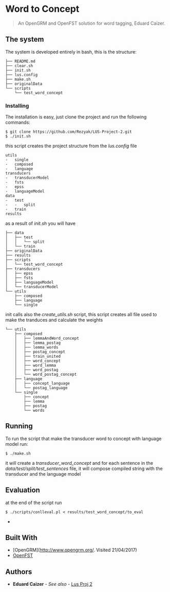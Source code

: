 # Word to Concept
> An OpenGRM and OpenFST solution for word tagging, Eduard Caizer.  

## The system
The system is developed entirely in bash, this is the structure:

```
├── README.md
├── clear.sh
├── init.sh
├── lus.config
├── make.sh
├── originalData
└── scripts
    └── test_word_concept
```
### Installing
The installation is easy, just clone the project and run the following commands:

```
$ git clone https://github.com/Rezyak/LUS-Project-2.git
$ ./init.sh

```
this script creates the project structure from the *lus.config* file
```
utils	
-	single
-	composed
-	language
transducers
-	transducerModel
-	fsts
-	epss
-	languageModel
data
-	test
-	-	split
-	train
results

```
as a result of *init.sh* you will have
```
├── data
│   ├── test
│   │   └── split
│   └── train
├── originalData
├── results
├── scripts
│   └── test_word_concept
├── transducers
│   ├── epss
│   ├── fsts
│   ├── languageModel
│   └── transducerModel
└── utils
    ├── composed
    ├── language
    └── single

```

init calls also the *create_utils.sh* script, this script creates all file used to make the tranduces and calculate the weights
```
└── utils
    ├── composed
    │   ├── lemmaAndWord_concept
    │   ├── lemma_postag
    │   ├── lemma_words
    │   ├── postag_concept
    │   ├── train_united
    │   ├── word_concept
    │   ├── word_lemma
    │   ├── word_postag
    │   └── word_postag_concept
    ├── language
    │   ├── concept_language
    │   └── postag_language
    └── single
        ├── concept
        ├── lemma
        ├── postag
        └── words
```
## Running
To run the script that make the transducer word to concept with language model run:
```
$ ./make.sh

```

it will create a *transducer_word_concept* and for each sentence in the *data/test/split/test_sentences* file, it will compose compiled string with the transducer and the language model

## Evaluation
at the end of the script run
```
$ ./scripts/conlleval.pl < results/test_word_concept/to_eval

```
*
## Built With

* [OpenGRM](http://www.opengrm.org/. Visited 21/04/2017)
* [OpenFST](http://www.openfst.org/twiki/bin/view/FST/WebHome)
## Authors

* **Eduard Caizer** - *See also* - [Lus Proj 2](https://github.com/Rezyak/LUS-Project-2)
